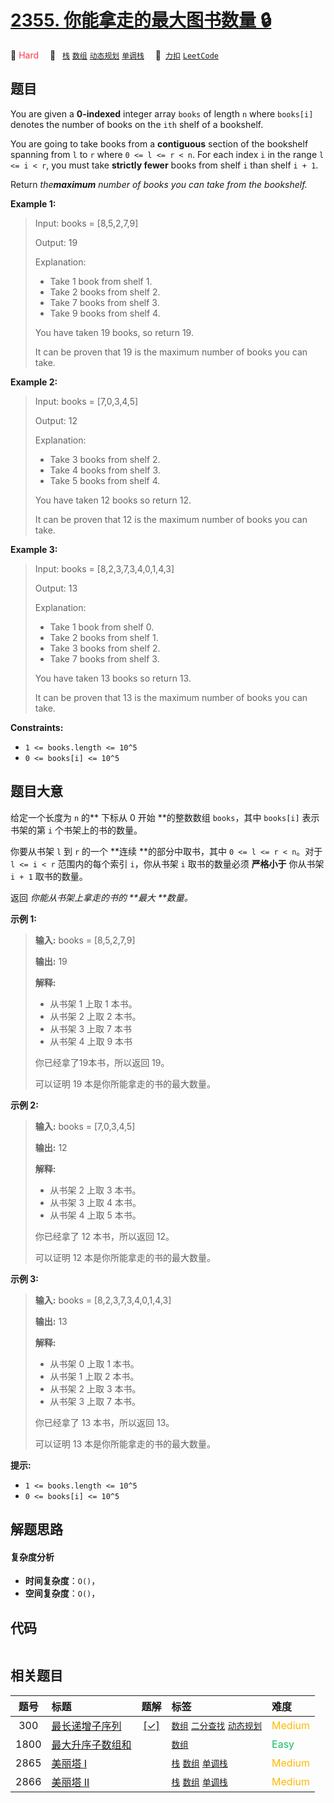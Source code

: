 # [2355. 你能拿走的最大图书数量 🔒](https://2xiao.github.io/leetcode-js/problem/2355.html)

🔴 <font color=#ff334b>Hard</font>&emsp; 🔖&ensp; [`栈`](/tag/stack.md) [`数组`](/tag/array.md) [`动态规划`](/tag/dynamic-programming.md) [`单调栈`](/tag/monotonic-stack.md)&emsp; 🔗&ensp;[`力扣`](https://leetcode.cn/problems/maximum-number-of-books-you-can-take) [`LeetCode`](https://leetcode.com/problems/maximum-number-of-books-you-can-take)

## 题目

You are given a **0-indexed** integer array `books` of length `n` where
`books[i]` denotes the number of books on the `ith` shelf of a bookshelf.

You are going to take books from a **contiguous** section of the bookshelf
spanning from `l` to `r` where `0 <= l <= r < n`. For each index `i` in the
range `l <= i < r`, you must take **strictly fewer** books from shelf `i` than
shelf `i + 1`.

Return _the**maximum** number of books you can take from the bookshelf._



**Example 1:**

> Input: books = [8,5,2,7,9]
> 
> Output: 19
> 
> Explanation:
> - Take 1 book from shelf 1.
> - Take 2 books from shelf 2.
> - Take 7 books from shelf 3.
> - Take 9 books from shelf 4.
> 
> You have taken 19 books, so return 19.
> 
> It can be proven that 19 is the maximum number of books you can take.

**Example 2:**

> Input: books = [7,0,3,4,5]
> 
> Output: 12
> 
> Explanation:
> - Take 3 books from shelf 2.
> - Take 4 books from shelf 3.
> - Take 5 books from shelf 4.
> 
> You have taken 12 books so return 12.
> 
> It can be proven that 12 is the maximum number of books you can take.

**Example 3:**

> Input: books = [8,2,3,7,3,4,0,1,4,3]
> 
> Output: 13
> 
> Explanation:
> - Take 1 book from shelf 0.
> - Take 2 books from shelf 1.
> - Take 3 books from shelf 2.
> - Take 7 books from shelf 3.
> 
> You have taken 13 books so return 13.
> 
> It can be proven that 13 is the maximum number of books you can take.

**Constraints:**

  * `1 <= books.length <= 10^5`
  * `0 <= books[i] <= 10^5`


## 题目大意

给定一个长度为 `n` 的**  下标从 0 开始 **的整数数组 `books`，其中 `books[i]` 表示书架的第 `i` 个书架上的书的数量。

你要从书架 `l` 到 `r` 的一个 **连续  **的部分中取书，其中 `0 <= l <= r < n`。对于 `l <= i < r`
范围内的每个索引 `i`，你从书架 `i` 取书的数量必须 **严格小于** 你从书架 `i + 1` 取书的数量。

返回 _你能从书架上拿走的书的  **最大  **数量。_



**示例 1:**

> 
> 
> 
> 
> 
> **输入:** books = [8,5,2,7,9]
> 
> **输出:** 19
> 
> **解释:**
> - 从书架 1 上取 1 本书。
> - 从书架 2 上取 2 本书。
> - 从书架 3 上取 7 本书
> - 从书架 4 上取 9 本书
> 
> 你已经拿了19本书，所以返回 19。
> 
> 可以证明 19 本是你所能拿走的书的最大数量。
> 
> 

**示例  2:**

> 
> 
> 
> 
> 
> **输入:** books = [7,0,3,4,5]
> 
> **输出:** 12
> 
> **解释:**
> - 从书架 2 上取 3 本书。
> - 从书架 3 上取 4 本书。
> - 从书架 4 上取 5 本书。
> 
> 你已经拿了 12 本书，所以返回 12。
> 
> 可以证明 12 本是你所能拿走的书的最大数量。
> 
> 

**示例 3:**

> 
> 
> 
> 
> 
> **输入:** books = [8,2,3,7,3,4,0,1,4,3]
> 
> **输出:** 13
> 
> **解释:**
> - 从书架 0 上取 1 本书。
> - 从书架 1 上取 2 本书。
> - 从书架 2 上取 3 本书。
> - 从书架 3 上取 7 本书。
> 
> 你已经拿了 13 本书，所以返回 13。
> 
> 可以证明 13 本是你所能拿走的书的最大数量。
> 
> 



**提示:**

  * `1 <= books.length <= 10^5`
  * `0 <= books[i] <= 10^5`


## 解题思路

#### 复杂度分析

- **时间复杂度**：`O()`，
- **空间复杂度**：`O()`，

## 代码

```javascript

```

## 相关题目

<!-- prettier-ignore -->
| 题号 | 标题 | 题解 | 标签 | 难度 |
| :------: | :------ | :------: | :------ | :------ |
| 300 | [最长递增子序列](https://leetcode.com/problems/longest-increasing-subsequence) | [[✓]](/problem/0300.md) |  [`数组`](/tag/array.md) [`二分查找`](/tag/binary-search.md) [`动态规划`](/tag/dynamic-programming.md) | <font color=#ffb800>Medium</font> |
| 1800 | [最大升序子数组和](https://leetcode.com/problems/maximum-ascending-subarray-sum) |  |  [`数组`](/tag/array.md) | <font color=#15bd66>Easy</font> |
| 2865 | [美丽塔 I](https://leetcode.com/problems/beautiful-towers-i) |  |  [`栈`](/tag/stack.md) [`数组`](/tag/array.md) [`单调栈`](/tag/monotonic-stack.md) | <font color=#ffb800>Medium</font> |
| 2866 | [美丽塔 II](https://leetcode.com/problems/beautiful-towers-ii) |  |  [`栈`](/tag/stack.md) [`数组`](/tag/array.md) [`单调栈`](/tag/monotonic-stack.md) | <font color=#ffb800>Medium</font> |